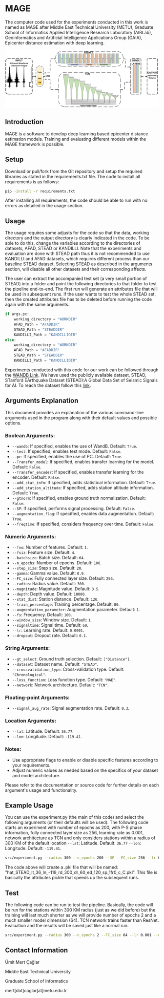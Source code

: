 # MAGE
The computer code used for the experiments conducted in this work is named as MAGE after Middle East Technical University (METU), Graduate School of Informatics Applied Intelligence Research Laboratory (AIRLab), Geoinformatics and Artificial Intelligence Applications Group (GAIA), Epicenter distance estimation with deep learning.

![Overall Architecture](figs/models.png)


## Introduction
MAGE is a software to develop deep learning based epicenter distance estimation models. Training and evaluating different models within the MAGE framework is possible.


## Setup
Download or pull/fork from the Git repository and setup the required libraries as stated in the requirements.txt file. The code to install all requirements is as follows: 


```bash
pip -install -r requirements.txt
```
After installing all requirements, the code should be able to run with no errors as detailed in the usage section.


## Usage

The usage requires some adjusts for the code so that the data, working directory and the output directory is clearly indicated in the code. To be able to do this, change the variables according to the directories of datasets, AFAD, STEAD or KANDILLI. Note that the experiments and evaluation are done with STEAD path thus it is not recommended to use KANDILLI and AFAD datasets, which requires different process than our baseline STEAD dataset. Selecting STEAD as described in the arguments section, will disable all other datasets and their corresponding affects.

The user can extract the accompanied test set (a very small portion of STEAD) into a folder and point the following directories to that folder to test the pipeline end-to-end. The first run will generate an attributes file that will be used in subsequent runs. If the user wants to test the whole STEAD set, then the created attributes file has to be deleted before running the code again with the same arguments.

```python
if args.pc:
    working_directory = "WORKDIR"
    AFAD_Path = "AFADDIR"
    STEAD_Path = "STEADDIR"
    KANDILLI_Path = "KANDILLIDIR"
else:
    working_directory = "WORKDIR"
    AFAD_Path = "AFADDIR"
    STEAD_Path = "STEADDIR"
    KANDILLI_Path = "KANDILLIDIR"
```


Experiments conducted with this code for our work can be followed through the [WANDB Link](https://api.wandb.ai/links/caglarmert/rdvjvsyu).
We have used the publicly available dataset, STEAD, STanford EArthquake Dataset (STEAD):A Global Data Set of Seismic Signals for AI. To reach the dataset follow this [link](https://github.com/smousavi05/STEAD).

## Arguments Explanation

This document provides an explanation of the various command-line arguments used in the program along with their default values and possible options.

### Boolean Arguments:
- `--wandb`: If specified, enables the use of WandB. Default: `True`.
- `--test`: If specified, enables test mode. Default: `False`.
- `--pc`: If specified, enables the use of PC. Default: `True`.
- `--Transfer_model`: If specified, enables transfer learning for the model. Default: `False`.
- `--Transfer_encoder`: If specified, enables transfer learning for the encoder. Default: `False`.
- `--add_stat_info`: If specified, adds statistical information. Default: `True`.
- `--add_station_altitude`: If specified, adds station altitude information. Default: `True`.
- `--gtnorm`: If specified, enables ground truth normalization. Default: `False`.
- `--SP`: If specified, performs signal processing. Default: `False`.
- `--augmentation_flag`: If specified, enables data augmentation. Default: `True`.
- `--freqtime`: If specified, considers frequency over time. Default: `False`.

### Numeric Arguments:
- `--fno`: Number of features. Default: `1`.
- `--fsiz`: Feature size. Default: `4`.
- `--batchsize`: Batch size. Default: `64`.
- `--n_epochs`: Number of epochs. Default: `100`.
- `--step_size`: Step size. Default: `20`.
- `--gamma`: Gamma value. Default: `0.9`.
- `--FC_size`: Fully connected layer size. Default: `256`.
- `--radius`: Radius value. Default: `300`.
- `--magnitude`: Magnitude value. Default: `3.5`.
- `--depth`: Depth value. Default: `10000`.
- `--stat_dist`: Station distance. Default: `120`.
- `--train_percentage`: Training percentage. Default: `80`.
- `--augmentation_parameter`: Augmentation parameter. Default: `1`.
- `--fs`: Frequency. Default: `100`.
- `--window_size`: Window size. Default: `1`.
- `--signaltime`: Signal time. Default: `60`.
- `--lr`: Learning rate. Default: `0.0001`.
- `--dropout`: Dropout rate. Default: `0.1`.

### String Arguments:
- `--gt_select`: Ground truth selection. Default: `["Distance"]`.
- `--dataset`: Dataset name. Default: `"STEAD"`.
- `--crossvalidation_type`: Cross-validation type. Default: `"Chronological"`.
- `--loss_function`: Loss function type. Default: `"MAE"`.
- `--network`: Network architecture. Default: `"TCN"`.

### Floating-point Arguments:
- `--signal_aug_rate`: Signal augmentation rate. Default: `0.3`.

### Location Arguments:
- `--lat`: Latitude. Default: `36.77`.
- `--lon`: Longitude. Default: `-119.41`.

### Notes:
- Use appropriate flags to enable or disable specific features according to your requirements.
- Adjust numeric values as needed based on the specifics of your dataset and model architecture.

Please refer to the documentation or source code for further details on each argument's usage and functionality.

## Example Usage

You can use the experiment.py (the main of this code) and select the following arguments (or their defaults will be used). The following code starts an experiment with number of epochs as 200, with P-S phase information, fully connected layer size as 256, learning rate as 0.001, network architecture as TCN and only considers stations within a radius of 300 KM of the default location `--lat`: Latitude. Default: `36.77` `--lon`: Longitude. Default: `-119.41`.

```bash
src/experiment.py --radius 300 --n_epochs 200 --SP --FC_size 256 --lr 0.001 --network TCN
```

The code above will create a .pkl file that will be named: "hat_STEAD_lt_36_ln_-119_rd_300_dr_60_ed_120_sp_1fr0_c_C.pkl". This file is basically the attributes pickle that speeds up the subsequent runs.

## Test

The following code can be run to test the pipeline. Basically, the code will be run for the stations within 300 KM radius (just as we did before) but the training will last much shorter as we will provide number of epochs 2 and a much smaller model dimension (64). TCN network trains faster than ResNet. Evaluation and the results will be saved just like a normal run.

```bash
src/experiment.py --radius 300 --n_epochs 2 --FC_size 64 --lr 0.001 --network TCN
```


## Contact Information
Ümit Mert Çağlar

Middle East Technical University

Graduate School of Informatics

mert[dot]caglar[at]metu.edu.tr
